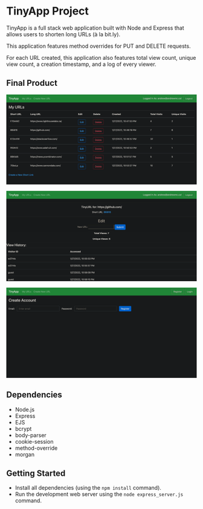 # TinyApp Project

TinyApp is a full stack web application built with Node and Express that allows users to shorten long URLs (à la bit.ly).

This application features method overrides for PUT and DELETE requests.

For each URL created, this application also features total view count, unique view count, a creation timestamp, and a log of every viewer.

## Final Product

!["User's URLs page"](https://github.com/andrewlpmcneill/tinyapp/blob/main/docs/urls-page.png?raw=true)

!["Edit URL page"](https://github.com/andrewlpmcneill/tinyapp/blob/main/docs/edit-url.png?raw=true)

!["Create account page"](https://github.com/andrewlpmcneill/tinyapp/blob/main/docs/create-account.png?raw=true)

## Dependencies

- Node.js
- Express
- EJS
- bcrypt
- body-parser
- cookie-session
- method-override
- morgan

## Getting Started

- Install all dependencies (using the `npm install` command).
- Run the development web server using the `node express_server.js` command.